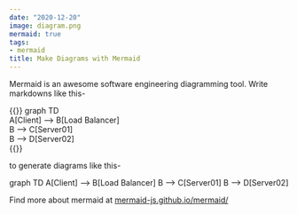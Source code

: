 ```yaml
---
date: "2020-12-20"
image: diagram.png
mermaid: true
tags:
- mermaid
title: Make Diagrams with Mermaid
---
```


Mermaid is an awesome software engineering diagramming tool. Write markdowns like this-

{{<highlight markdown>}}
graph TD  
A[Client] --> B[Load Balancer]  
B --> C[Server01]  
B --> D[Server02]  
{{</highlight>}}

to generate diagrams like this-

<div class="mermaid">
    graph TD
    A[Client] --> B[Load Balancer]
    B --> C[Server01]
    B --> D[Server02]
</div>

Find more about mermaid at [mermaid-js.github.io/mermaid/](https://mermaid-js.github.io/mermaid/#/)